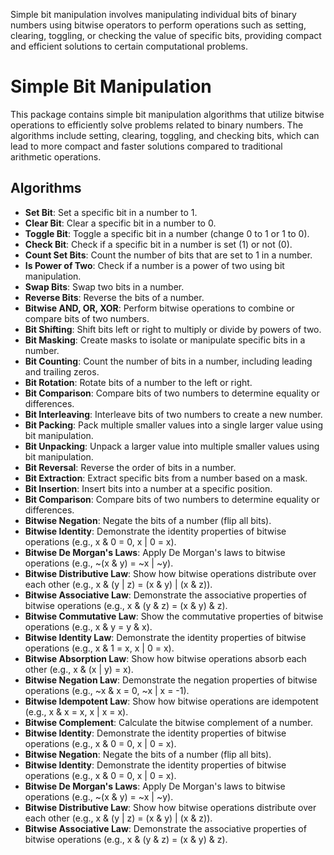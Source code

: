 Simple bit manipulation involves manipulating individual bits of binary numbers using bitwise operators to perform operations such as setting, clearing, toggling, or checking the value of specific bits, providing compact and efficient solutions to certain computational problems.
# Simple Bit Manipulation
This package contains simple bit manipulation algorithms that utilize bitwise operations to efficiently solve problems related to binary numbers. The algorithms include setting, clearing, toggling, and checking bits, which can lead to more compact and faster solutions compared to traditional arithmetic operations.
## Algorithms
- **Set Bit**: Set a specific bit in a number to 1.
- **Clear Bit**: Clear a specific bit in a number to 0.
- **Toggle Bit**: Toggle a specific bit in a number (change 0 to 1 or 1 to 0).
- **Check Bit**: Check if a specific bit in a number is set (1) or not (0).
- **Count Set Bits**: Count the number of bits that are set to 1 in a number.
- **Is Power of Two**: Check if a number is a power of two using bit manipulation.
- **Swap Bits**: Swap two bits in a number.
- **Reverse Bits**: Reverse the bits of a number.
- **Bitwise AND, OR, XOR**: Perform bitwise operations to combine or compare bits of two numbers.
- **Bit Shifting**: Shift bits left or right to multiply or divide by powers of two.
- **Bit Masking**: Create masks to isolate or manipulate specific bits in a number.
- **Bit Counting**: Count the number of bits in a number, including leading and trailing zeros.
- **Bit Rotation**: Rotate bits of a number to the left or right.
- **Bit Comparison**: Compare bits of two numbers to determine equality or differences.
- **Bit Interleaving**: Interleave bits of two numbers to create a new number.
- **Bit Packing**: Pack multiple smaller values into a single larger value using bit manipulation.
- **Bit Unpacking**: Unpack a larger value into multiple smaller values using bit manipulation.
- **Bit Reversal**: Reverse the order of bits in a number.
- **Bit Extraction**: Extract specific bits from a number based on a mask.
- **Bit Insertion**: Insert bits into a number at a specific position.
- **Bit Comparison**: Compare bits of two numbers to determine equality or differences.
- **Bitwise Negation**: Negate the bits of a number (flip all bits).
- **Bitwise Identity**: Demonstrate the identity properties of bitwise operations (e.g., x & 0 = 0, x | 0 = x).
- **Bitwise De Morgan's Laws**: Apply De Morgan's laws to bitwise operations (e.g., ~(x & y) = ~x | ~y).
- **Bitwise Distributive Law**: Show how bitwise operations distribute over each other (e.g., x & (y | z) = (x & y) | (x & z)).
- **Bitwise Associative Law**: Demonstrate the associative properties of bitwise operations (e.g., x & (y & z) = (x & y) & z).
- **Bitwise Commutative Law**: Show the commutative properties of bitwise operations (e.g., x & y = y & x).
- **Bitwise Identity Law**: Demonstrate the identity properties of bitwise operations (e.g., x & 1 = x, x | 0 = x).
- **Bitwise Absorption Law**: Show how bitwise operations absorb each other (e.g., x & (x | y) = x).
- **Bitwise Negation Law**: Demonstrate the negation properties of bitwise operations (e.g., ~x & x = 0, ~x | x = -1).
- **Bitwise Idempotent Law**: Show how bitwise operations are idempotent (e.g., x & x = x, x | x = x).
- **Bitwise Complement**: Calculate the bitwise complement of a number.
- **Bitwise Identity**: Demonstrate the identity properties of bitwise operations (e.g., x & 0 = 0, x | 0 = x).
- **Bitwise Negation**: Negate the bits of a number (flip all bits).
- **Bitwise Identity**: Demonstrate the identity properties of bitwise operations (e.g., x & 0 = 0, x | 0 = x).
- **Bitwise De Morgan's Laws**: Apply De Morgan's laws to bitwise operations (e.g., ~(x & y) = ~x | ~y).
- **Bitwise Distributive Law**: Show how bitwise operations distribute over each other (e.g., x & (y | z) = (x & y) | (x & z)).
- **Bitwise Associative Law**: Demonstrate the associative properties of bitwise operations (e.g., x & (y & z) = (x & y) & z).